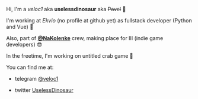 Hi, I'm a *veloc1* aka **uselessdinosaur** aka ~~Pavel~~ 👋

I'm working at *Ekvio* (no profile at github yet) as fullstack developer (Python and Vue) 🚀

Also, part of **[@NaKolenke](https://github.com/NaKolenke/)** crew, making place for III (indie game developers) 😎

In the freetime, I'm working on untitled crab game 🦀


You can find me at:

* telegram [@veloc1](https://t.me/veloc1)

* twitter [UselessDinosaur](https://twitter.com/UselessDinosaur)
